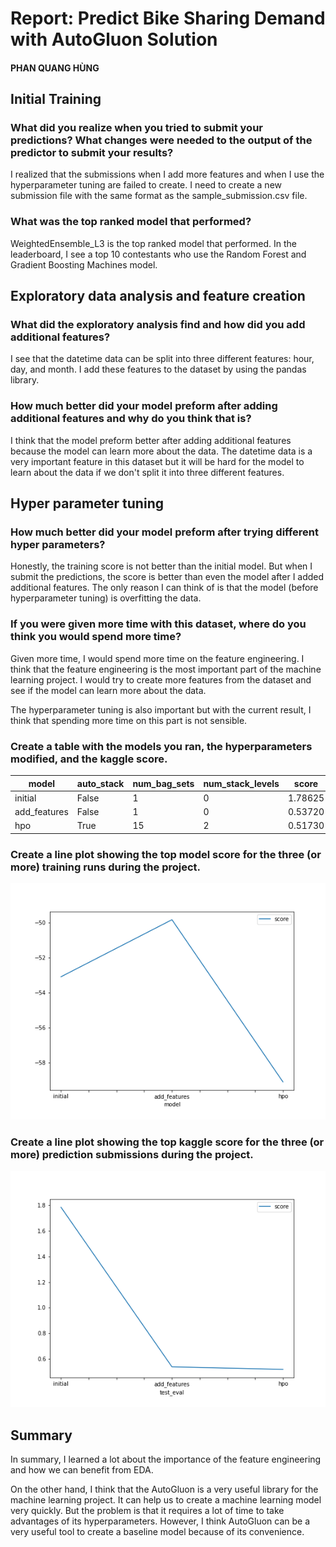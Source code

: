 # Report: Predict Bike Sharing Demand with AutoGluon Solution
#### PHAN QUANG HÙNG

## Initial Training
### What did you realize when you tried to submit your predictions? What changes were needed to the output of the predictor to submit your results?
I realized that the submissions when I add more features and when I use the hyperparameter tuning are failed to create. I need to create a new submission file with the same format as the sample_submission.csv file.

### What was the top ranked model that performed?
WeightedEnsemble_L3 is the top ranked model that performed. In the leaderboard, I see a top 10 contestants who use the Random Forest and Gradient Boosting Machines model.

## Exploratory data analysis and feature creation
### What did the exploratory analysis find and how did you add additional features?
I see that the datetime data can be split into three different features: hour, day, and month. I add these features to the dataset by using the pandas library.

### How much better did your model preform after adding additional features and why do you think that is?
I think that the model preform better after adding additional features because the model can learn more about the data. The datetime data is a very important feature in this dataset but it will be hard for the model to learn about the data if we don't split it into three different features.

## Hyper parameter tuning
### How much better did your model preform after trying different hyper parameters?
Honestly, the training score is not better than the initial model. But when I submit the predictions, the score is better than even the model after I added additional features. The only reason I can think of is that the model (before hyperparameter tuning) is overfitting the data.

### If you were given more time with this dataset, where do you think you would spend more time?
Given more time, I would spend more time on the feature engineering. I think that the feature engineering is the most important part of the machine learning project. I would try to create more features from the dataset and see if the model can learn more about the data.

The hyperparameter tuning is also important but with the current result, I think that spending more time on this part is not sensible.

### Create a table with the models you ran, the hyperparameters modified, and the kaggle score.
|model|auto_stack|num_bag_sets|num_stack_levels|score|
|--|--|--|--|--|
|initial|False|1|0|1.78625|
|add_features|False|1|0|0.53720|
|hpo|True|15|2|0.51730|

### Create a line plot showing the top model score for the three (or more) training runs during the project.

![model_train_score.png](img/model_train_score.png)

### Create a line plot showing the top kaggle score for the three (or more) prediction submissions during the project.

![model_test_score.png](img/model_test_score.png)

## Summary
In summary, I learned a lot about the importance of the feature engineering and how we can benefit from EDA.

On the other hand, I think that the AutoGluon is a very useful library for the machine learning project. It can help us to create a machine learning model very quickly. But the problem is that it requires a lot of time to take advantages of its hyperparameters. However, I think AutoGluon can be a very useful tool to create a baseline model because of its convenience.